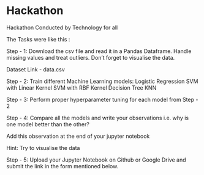 # Hackathon
Hackathon Conducted by Technology for all 


The Tasks were like this :

Step - 1: Download the csv file and read it in a Pandas Dataframe. Handle missing values and treat outliers. Don’t forget to visualise the data.

Dataset Link - data.csv 

Step - 2: Train different Machine Learning models:
Logistic Regression
SVM with Linear Kernel
SVM with RBF Kernel
Decision Tree
KNN

Step - 3: Perform proper hyperparameter tuning for each model from Step - 2 

Step - 4: Compare all the models and write your observations i.e. why is one model better than the other?

Add this observation at the end of your jupyter notebook

Hint: Try to visualise the data 

Step - 5: Upload your Jupyter Notebook on Github or Google Drive and submit the link in the form mentioned below. 

